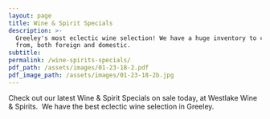 ```yaml
---
layout: page
title: Wine & Spirit Specials
description: >-
  Greeley's most eclectic wine selection! We have a huge inventory to choose
  from, both foreign and domestic.
subtitle:
permalink: /wine-spirits-specials/
pdf_path: /assets/images/01-23-18-2.pdf
pdf_image_path: /assets/images/01-23-18-2b.jpg
---
```



Check out our latest Wine & Spirit Specials on sale today, at Westlake Wine & Spirits.  We have the best eclectic wine selection in Greeley.